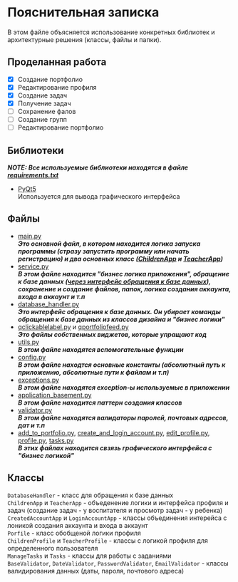 # Пояснительная записка

В этом файле объясняется использование конкретных библиотек и архитектурные решения (классы, файлы и папки).

## Проделанная работа
- [x] Создание портфолио
- [x] Редактирование профиля
- [x] Создание задач 
- [x] Получение задач 
- [ ] Сохранение фалов
- [ ] Создание групп
- [ ] Редактирование портфолио

## Библиотеки
___NOTE: Все используемые библиотеки находятся в файле [requirements.txt](https://github.com/OCCCAS/Yandex/blob/master/requirements.txt)___
* [PyQt5](https://pypi.org/project/PyQt5/) <br>
Используется для вывода графического интерфейса

## Файлы
* [main.py](https://github.com/OCCCAS/Yandex/blob/master/main.py) <br>
___Это основной файл, в котором находится логика запуска программы (стразу запустить программу или начать регистрацию) и два основных класс ([ChildrenApp](#base-classes) и [TeacherApp](#base-classes))___
* [service.py](https://github.com/OCCCAS/Yandex/blob/master/service.py) <br>
___В этом файле находится "бизнес логика приложения", обращение к базе данных ([через интерфейс обращения к базе данных](https://github.com/OCCCAS/Yandex/blob/master/database_handler.py)), сохранение и создание файлов, папок, логика создания аккаунта, входа в аккаунт и т.п___
* [database_handler.py](https://github.com/OCCCAS/Yandex/blob/master/database_handler.py) <br>
___Это интерфейс обращения к базе данных. Он убирает команды обращения к базе данных из классов дизайна и "бизнес логики"___
* [qclickablelabel.py](https://github.com/OCCCAS/Yandex/blob/master/qclickablelabel.py) и [qportfoliofeed.py](https://github.com/OCCCAS/Yandex/blob/master/qportfoliofeed.py) <br>
___Это файлы собственных виджетов, которые упращают код___
* [utils.py](https://github.com/OCCCAS/Yandex/blob/master/utils.py) <br>
___В этом файле находятся вспомогательные функции___
* [config.py](https://github.com/OCCCAS/Yandex/blob/master/config.py) <br>
___В этом файле находтся основные константы (абсолютный путь к приложению, абсолютные пути к файлам и т.п)___
* [exceptions.py](https://github.com/OCCCAS/Yandex/blob/master/exceptions.py) <br>
___В этом файле находятся exception-ы используемые в приложении___
* [application_basement.py](https://github.com/OCCCAS/Yandex/blob/master/application_basement.py) <br>
___В этом файле находится паттерн создания классов___
* [validator.py](https://github.com/OCCCAS/Yandex/blob/master/validators.py) <br>
___В этом файле находятся валидаторы паролей, почтовых адресов, дат и т.п___
* [add_to_portfolio.py](https://github.com/OCCCAS/Yandex/blob/master/add_to_portfolio.py), [create_and_login_account.py](https://github.com/OCCCAS/Yandex/blob/master/create_and_login_account.py), [edit_profile.py](https://github.com/OCCCAS/Yandex/blob/master/edit_profile.py), [profile.py](https://github.com/OCCCAS/Yandex/blob/master/profile.py), [tasks.py](https://github.com/OCCCAS/Yandex/blob/master/tasks.py) <br>
___В этих файлах находится свзязь графического интерфейса с "бизнес логикой"___

## Классы
`DatabaseHandler` - класс для обращения к базе данных <br>
`ChildrenApp` и `TeacherApp` - <span id="base-classes">объеденение логики и интерфейса профиля и задач (создание задач - у воспитателя и просмотр задач - у ребенка)</span><br>
`CreatedAccountApp` и `LoginAccountApp` - классы объединения интерейса с лоникой создания аккаунта и входа в аккаунт <br>
`Porfile` - класс обобщеной логики профиля <br>
`ChildrenProfile` и `TeacherProfile` - классы с логикой профиля для определенного пользователя <br>
`ManageTasks` и `Tasks` - классы для работы с заданиями <br>
`BaseValidator`, `DateValidator`,  `PasswordValidator`, `EmailValidator` - классы валидирования данных (даты, пароля, почтового адреса)
